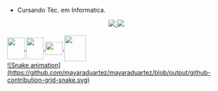 - Cursando Téc. em Informatica.

<div align="center">
  <a href="https://github.com/mayaraduartez">
  <img height="180em" src="https://github-readme-stats.vercel.app/api?username=mayaraduartez&show_icons=false&theme=radical&include_all_commits=true&count_private=true"/>
  <img height="180em" src="https://github-readme-stats.vercel.app/api/top-langs/?username=mayaraduartez&layout=compact&langs_count=7&theme=radical"/>
</div>

<div style="display: inline_block"><br>
<img align="center" height="50" width="40" src="https://cdn.jsdelivr.net/gh/devicons/devicon/icons/html5/html5-original.svg" /> 
<img align="center" height="50" width="40" src="https://cdn.jsdelivr.net/gh/devicons/devicon/icons/css3/css3-original.svg" />
<img align="center" height="30" width="40" src="https://cdn.jsdelivr.net/gh/devicons/devicon/icons/javascript/javascript-original.svg" />
<img align="center" height="60" width="50" src="https://cdn.jsdelivr.net/gh/devicons/devicon/icons/nodejs/nodejs-original-wordmark.svg" />
</div>
 
 <div> 
  ![Snake animation](https://github.com/mayaraduartez/mayaraduartez/blob/output/github-contribution-grid-snake.svg)
</div>
